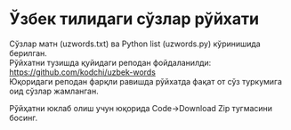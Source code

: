 # Ўзбек тилидаги сўзлар рўйхати
Сўзлар матн (uzwords.txt) ва Python list (uzwords.py) кўринишида берилган.<br/>
Рўйхатни тузишда қуйидаги реподан фойдаланилди: https://github.com/kodchi/uzbek-words<br/>
Юқоридаги реподан фарқли равишда рўйхатда фақат от сўз туркумига оид сўзлар жамланган.

Рўйҳатни юклаб олиш учун юқорида Code->Download Zip тугмасини босинг.
